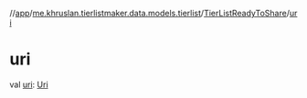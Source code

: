 //[app](../../../index.md)/[me.khruslan.tierlistmaker.data.models.tierlist](../index.md)/[TierListReadyToShare](index.md)/[uri](uri.md)

# uri

val [uri](uri.md): [Uri](https://developer.android.com/reference/kotlin/android/net/Uri.html)
